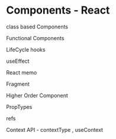 # Components - React

class based Components

Functional Components

LifeCycle hooks

useEffect

React memo

Fragment

Higher Order Component

PropTypes

refs

Context API - contextType , useContext
